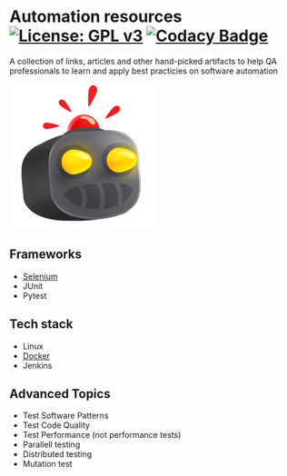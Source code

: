 # Automation resources [![License: GPL v3](https://img.shields.io/badge/License-GPLv3-blue.svg)](https://www.gnu.org/licenses/gpl-3.0) [![Codacy Badge](https://api.codacy.com/project/badge/Grade/cb911d602af6436a9fa5073616aa7815)](https://www.codacy.com/manual/edumco/automation-resources?utm_source=github.com&amp;utm_medium=referral&amp;utm_content=edumco/automation-resources&amp;utm_campaign=Badge_Grade)

A collection of links, articles and other hand-picked artifacts to help QA professionals to learn and apply best practicies on software automation

![Robot icon](https://github.com/edumco/automation-resources/raw/master/icon.png)

## Frameworks

- [Selenium](https://github.com/edumco/automation-resources/tree/master/selenium)
- JUnit
- Pytest

## Tech stack

- Linux
- [Docker](https://github.com/edumco/automation-resources/tree/master/docker)
- Jenkins

## Advanced Topics

- Test Software Patterns
- Test Code Quality
- Test Performance (not performance tests)
- Parallell testing
- Distributed testing
- Mutation test
